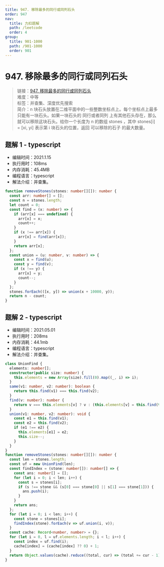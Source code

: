```yaml
---
title: 947. 移除最多的同行或同列石头
order: 947
nav:
  title: 力扣题解
  path: /leetcode
  order: 4
group:
  title: 901-1000
  path: /901-1000
  order: 901
---
```


# 947. 移除最多的同行或同列石头

> 链接：[947. 移除最多的同行或同列石头](https://leetcode-cn.com/problems/most-stones-removed-with-same-row-or-column/)  
> 难度：中等  
> 标签：并查集、深度优先搜索  
> 简介：n 块石头放置在二维平面中的一些整数坐标点上。每个坐标点上最多只能有一块石头。如果一块石头的 同行或者同列 上有其他石头存在，那么就可以移除这块石头。给你一个长度为 n 的数组 stones ，其中 stones[i] = [xi, yi] 表示第 i 块石头的位置，返回 可以移除的石子 的最大数量。

## 题解 1 - typescript

- 编辑时间：2021.1.15
- 执行用时：108ms
- 内存消耗：45.4MB
- 编程语言：typescript
- 解法介绍：并查集。

```typescript
function removeStones(stones: number[][]): number {
  const arr: number[] = [];
  const n = stones.length;
  let count = 0;
  const find = (x: number) => {
    if (arr[x] === undefined) {
      arr[x] = x;
      count++;
    }
    if (x !== arr[x]) {
      arr[x] = find(arr[x]);
    }
    return arr[x];
  };
  const union = (u: number, v: number) => {
    const x = find(u);
    const y = find(v);
    if (x !== y) {
      arr[x] = y;
      count--;
    }
  };
  stones.forEach(([x, y]) => union(x + 10000, y));
  return n - count;
}
```

## 题解 2 - typescript

- 编辑时间：2021.05.01
- 执行用时：208ms
- 内存消耗：44.1mb
- 编程语言：typescript
- 解法介绍：并查集。

```typescript
class UnionFind {
  elements: number[];
  constructor(public size: number) {
    this.elements = new Array(size).fill(0).map((_, i) => i);
  }
  same(v1: number, v2: number): boolean {
    return this.find(v1) === this.find(v2);
  }
  find(v: number): number {
    return v === this.elements[v] ? v : (this.elements[v] = this.find(this.elements[v]));
  }
  union(v1: number, v2: number): void {
    const e1 = this.find(v1);
    const e2 = this.find(v2);
    if (e1 !== e2) {
      this.elements[e1] = e2;
      this.size--;
    }
  }
}
function removeStones(stones: number[][]): number {
  const len = stones.length;
  const uf = new UnionFind(len);
  const findIndex = (stone: number[]): number[] => {
    const ans: number[] = [];
    for (let i = 0; i < len; i++) {
      const s = stones[i];
      if (s !== stone && (s[0] === stone[0] || s[1] === stone[1])) {
        ans.push(i);
      }
    }
    return ans;
  };
  for (let i = 0; i < len; i++) {
    const stone = stones[i];
    findIndex(stone).forEach(v => uf.union(i, v));
  }
  const cache: Record<number, number> = {};
  for (let i = 0, l = uf.elements.length; i < l; i++) {
    const index = uf.find(i);
    cache[index] = (cache[index] ?? 0) + 1;
  }
  return Object.values(cache).reduce((total, cur) => (total += cur - 1), 0);
}
```

